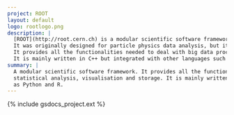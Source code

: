 ```yaml
---
project: ROOT
layout: default
logo: rootlogo.png
description: |
  [ROOT](http://root.cern.ch) is a modular scientific software framework developed by [CERN](http://cern.ch) and other Particle Physics laboratories.
  It was originally designed for particle physics data analysis, but it is also used in other applications such as astronomy, bio-informatics, finances, etc.
  It provides all the functionalities needed to deal with big data processing, statistical analysis, data visualisation and data storage.
  It is mainly written in C++ but integrated with other languages such as Python and R.
summary: |
  A modular scientific software framework. It provides all the functionalities needed to deal with big data processing,
  statistical analysis, visualisation and storage. It is mainly written in C++ but integrated with other languages such
  as Python and R.
---
```


{% include gsdocs_project.ext %}
